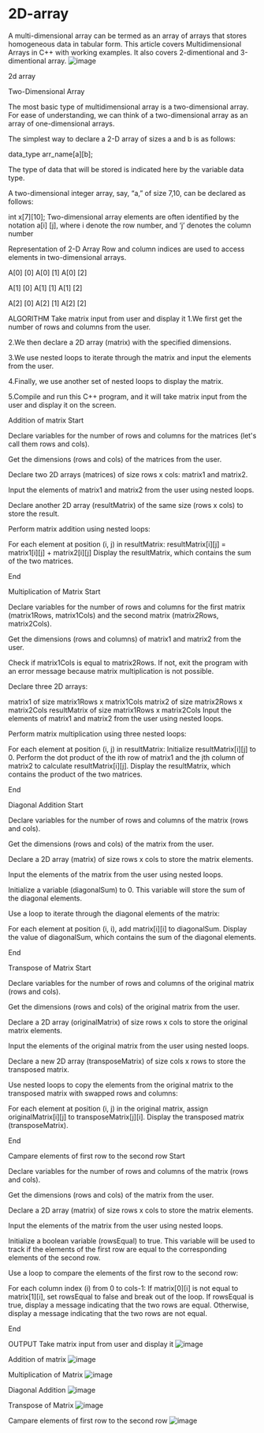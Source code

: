# 2D-array
A multi-dimensional array can be termed as an array of arrays that stores homogeneous data in tabular form. This article covers Multidimensional Arrays in C++ with working examples. It also covers 2-dimentional and 3-dimentional array.
![image](https://github.com/Preet-Sawant-9/2D-array/assets/130697042/944859e7-934f-4226-ba96-d988a43514f8)


2d array

Two-Dimensional Array

The most basic type of multidimensional array is a two-dimensional array. For ease of understanding, we can think of a two-dimensional array as an array of one-dimensional arrays.

The simplest way to declare a 2-D array of sizes a and b is as follows:

data_type arr_name[a][b];

The type of data that will be stored is indicated here by the variable data type.

A two-dimensional integer array, say, “a,” of size 7,10, can be declared as follows:

int x[7][10]; Two-dimensional array elements are often identified by the notation a[i] [j], where i denote the row number, and ‘j’ denotes the column number

Representation of 2-D Array Row and column indices are used to access elements in two-dimensional arrays.

A[0] [0] A[0] [1] A[0] [2]

A[1] [0] A[1] [1] A[1] [2]

A[2] [0] A[2] [1] A[2] [2]

ALGORITHM
Take matrix input from user and display it
1.We first get the number of rows and columns from the user.

2.We then declare a 2D array (matrix) with the specified dimensions.

3.We use nested loops to iterate through the matrix and input the elements from the user.

4.Finally, we use another set of nested loops to display the matrix.

5.Compile and run this C++ program, and it will take matrix input from the user and display it on the screen.

Addition of matrix
Start

Declare variables for the number of rows and columns for the matrices (let's call them rows and cols).

Get the dimensions (rows and cols) of the matrices from the user.

Declare two 2D arrays (matrices) of size rows x cols: matrix1 and matrix2.

Input the elements of matrix1 and matrix2 from the user using nested loops.

Declare another 2D array (resultMatrix) of the same size (rows x cols) to store the result.

Perform matrix addition using nested loops:

For each element at position (i, j) in resultMatrix:
resultMatrix[i][j] = matrix1[i][j] + matrix2[i][j]
Display the resultMatrix, which contains the sum of the two matrices.

End

Multiplication of Matrix
Start

Declare variables for the number of rows and columns for the first matrix (matrix1Rows, matrix1Cols) and the second matrix (matrix2Rows, matrix2Cols).

Get the dimensions (rows and columns) of matrix1 and matrix2 from the user.

Check if matrix1Cols is equal to matrix2Rows. If not, exit the program with an error message because matrix multiplication is not possible.

Declare three 2D arrays:

matrix1 of size matrix1Rows x matrix1Cols
matrix2 of size matrix2Rows x matrix2Cols
resultMatrix of size matrix1Rows x matrix2Cols
Input the elements of matrix1 and matrix2 from the user using nested loops.

Perform matrix multiplication using three nested loops:

For each element at position (i, j) in resultMatrix:
Initialize resultMatrix[i][j] to 0.
Perform the dot product of the ith row of matrix1 and the jth column of matrix2 to calculate resultMatrix[i][j].
Display the resultMatrix, which contains the product of the two matrices.

End

Diagonal Addition
Start

Declare variables for the number of rows and columns of the matrix (rows and cols).

Get the dimensions (rows and cols) of the matrix from the user.

Declare a 2D array (matrix) of size rows x cols to store the matrix elements.

Input the elements of the matrix from the user using nested loops.

Initialize a variable (diagonalSum) to 0. This variable will store the sum of the diagonal elements.

Use a loop to iterate through the diagonal elements of the matrix:

For each element at position (i, i), add matrix[i][i] to diagonalSum.
Display the value of diagonalSum, which contains the sum of the diagonal elements.

End

Transpose of Matrix
Start

Declare variables for the number of rows and columns of the original matrix (rows and cols).

Get the dimensions (rows and cols) of the original matrix from the user.

Declare a 2D array (originalMatrix) of size rows x cols to store the original matrix elements.

Input the elements of the original matrix from the user using nested loops.

Declare a new 2D array (transposeMatrix) of size cols x rows to store the transposed matrix.

Use nested loops to copy the elements from the original matrix to the transposed matrix with swapped rows and columns:

For each element at position (i, j) in the original matrix, assign originalMatrix[i][j] to transposeMatrix[j][i].
Display the transposed matrix (transposeMatrix).

End

Campare elements of first row to the second row
Start

Declare variables for the number of rows and columns of the matrix (rows and cols).

Get the dimensions (rows and cols) of the matrix from the user.

Declare a 2D array (matrix) of size rows x cols to store the matrix elements.

Input the elements of the matrix from the user using nested loops.

Initialize a boolean variable (rowsEqual) to true. This variable will be used to track if the elements of the first row are equal to the corresponding elements of the second row.

Use a loop to compare the elements of the first row to the second row:

For each column index (i) from 0 to cols-1:
If matrix[0][i] is not equal to matrix[1][i], set rowsEqual to false and break out of the loop.
If rowsEqual is true, display a message indicating that the two rows are equal. Otherwise, display a message indicating that the two rows are not equal.

End

OUTPUT
Take matrix input from user and display it
![image](https://github.com/Preet-Sawant-9/2D-array/assets/130697042/05382dd6-2873-4c1e-866b-12fe0f4bbc73)


Addition of matrix
![image](https://github.com/Preet-Sawant-9/2D-array/assets/130697042/6ec94fd8-330b-415d-b5a2-71d236041ad9)


Multiplication of Matrix
![image](https://github.com/Preet-Sawant-9/2D-array/assets/130697042/1eccddb0-cbc4-4dae-8c5a-514cb242092b)


Diagonal Addition
![image](https://github.com/Preet-Sawant-9/2D-array/assets/130697042/18010ed5-a84b-4641-9c76-1d897261cd4b)


Transpose of Matrix
![image](https://github.com/Preet-Sawant-9/2D-array/assets/130697042/4b9dc710-555f-4d3d-9692-d34190628251)


Campare elements of first row to the second row
![image](https://github.com/Preet-Sawant-9/2D-array/assets/130697042/bf4ce149-b233-4d61-bdfb-cca5ceee77b4)
